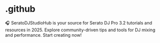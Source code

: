 # .github
🎧 SeratoDJStudioHub is your source for Serato DJ Pro 3.2 tutorials and resources in 2025. Explore community-driven tips and tools for DJ mixing and performance. Start creating now!
